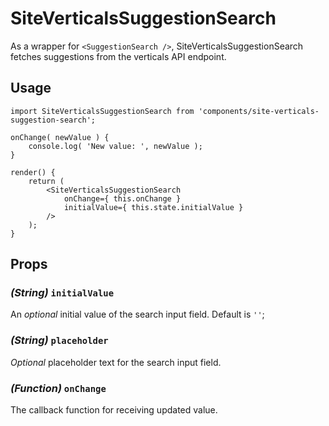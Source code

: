 SiteVerticalsSuggestionSearch
================

As a wrapper for `<SuggestionSearch />`, SiteVerticalsSuggestionSearch fetches suggestions from the verticals API endpoint.

## Usage

```es6
import SiteVerticalsSuggestionSearch from 'components/site-verticals-suggestion-search';

onChange( newValue ) {
	console.log( 'New value: ', newValue );
}

render() {
	return (
		<SiteVerticalsSuggestionSearch
			onChange={ this.onChange }
			initialValue={ this.state.initialValue }
		/>
	);
}

```

## Props

### _(String)_ `initialValue`
An _optional_ initial value of the search input field. Default is `''`;

### _(String)_ `placeholder`
_Optional_ placeholder text for the search input field.

### _(Function)_ `onChange` 
The callback function for receiving updated value. 
